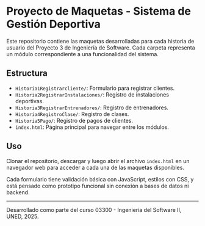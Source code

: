 # Proyecto de Maquetas - Sistema de Gestión Deportiva

Este repositorio contiene las maquetas desarrolladas para cada historia de usuario del Proyecto 3 de Ingeniería de Software. Cada carpeta representa un módulo correspondiente a una funcionalidad del sistema.

## Estructura

- `Historia1Registrarcliente/`: Formulario para registrar clientes.
- `Historia2RegistrarInstalaciones/`: Registro de instalaciones deportivas.
- `Historia3RegistrarEntrenadores/`: Registro de entrenadores.
- `Historia4RegistroClase/`: Registro de clases.
- `Historia5Pago/`: Registro de pagos de clientes.
- `index.html`: Página principal para navegar entre los módulos.

## Uso

Clonar el repositorio, descargar y luego abrir el archivo `index.html` en un navegador web para acceder a cada una de las maquetas disponibles.

Cada formulario tiene validación básica con JavaScript, estilos con CSS, y está pensado como prototipo funcional sin conexión a bases de datos ni backend.

---

Desarrollado como parte del curso 03300 - Ingeniería del Software II, UNED, 2025.
